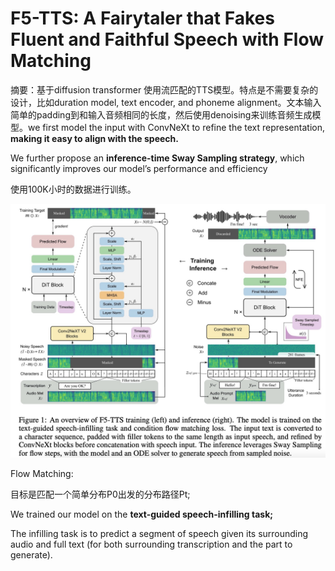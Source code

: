 # F5-TTS: A Fairytaler that Fakes Fluent and Faithful Speech with Flow Matching

摘要：基于diffusion transformer 使用流匹配的TTS模型。特点是不需要复杂的设计，比如duration model, text encoder, and phoneme alignment。文本输入简单的padding到和输入音频相同的长度，然后使用denoising来训练音频生成模型。we first model the input with ConvNeXt to refine the text representation, **making it easy to align with the speech.**

We further propose an **inference-time Sway Sampling strategy**, which significantly improves our model’s performance and efficiency

使用100K小时的数据进行训练。

![image.png](assets/F5-TTS.png)

Flow Matching:

目标是匹配一个简单分布P0出发的分布路径Pt;

We trained our model on the **text-guided speech-infilling task;**

The infilling task is to predict a segment of speech given its surrounding audio and full text (for both surrounding transcription and the part to generate).
